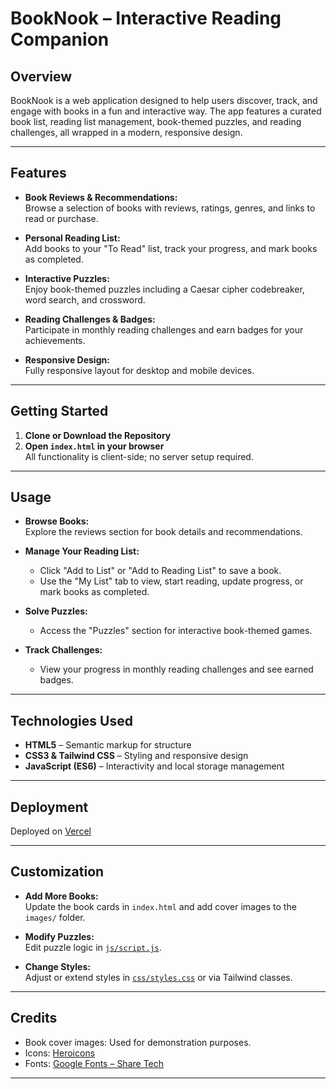 # BookNook – Interactive Reading Companion

## Overview

BookNook is a web application designed to help users discover, track, and engage with books in a fun and interactive way. The app features a curated book list, reading list management, book-themed puzzles, and reading challenges, all wrapped in a modern, responsive design.

---

## Features

- **Book Reviews & Recommendations:**  
  Browse a selection of books with reviews, ratings, genres, and links to read or purchase.

- **Personal Reading List:**  
  Add books to your "To Read" list, track your progress, and mark books as completed.

- **Interactive Puzzles:**  
  Enjoy book-themed puzzles including a Caesar cipher codebreaker, word search, and crossword.

- **Reading Challenges & Badges:**  
  Participate in monthly reading challenges and earn badges for your achievements.

- **Responsive Design:**  
  Fully responsive layout for desktop and mobile devices.

---


## Getting Started

1. **Clone or Download the Repository**
2. **Open `index.html` in your browser**  
   All functionality is client-side; no server setup required.

---

## Usage

- **Browse Books:**  
  Explore the reviews section for book details and recommendations.

- **Manage Your Reading List:**  
  - Click "Add to List" or "Add to Reading List" to save a book.
  - Use the "My List" tab to view, start reading, update progress, or mark books as completed.

- **Solve Puzzles:**  
  - Access the "Puzzles" section for interactive book-themed games.

- **Track Challenges:**  
  - View your progress in monthly reading challenges and see earned badges.

---

## Technologies Used

- **HTML5** – Semantic markup for structure
- **CSS3 & Tailwind CSS** – Styling and responsive design
- **JavaScript (ES6)** – Interactivity and local storage management

---

## Deployment

Deployed on [Vercel](https://feb-2025-final-project-and-deployment-wambui-grace.vercel.app/)

---

## Customization

- **Add More Books:**  
  Update the book cards in `index.html` and add cover images to the `images/` folder.

- **Modify Puzzles:**  
  Edit puzzle logic in [`js/script.js`](js/script.js).

- **Change Styles:**  
  Adjust or extend styles in [`css/styles.css`](css/styles.css) or via Tailwind classes.

---

## Credits

- Book cover images: Used for demonstration purposes.
- Icons: [Heroicons](https://heroicons.com/)
- Fonts: [Google Fonts – Share Tech](https://fonts.google.com/specimen/Share+Tech)

---

